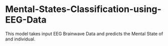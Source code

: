 # Mental-States-Classification-using-EEG-Data
This model takes input EEG Brainwave Data and predicts the Mental State of and individual.
